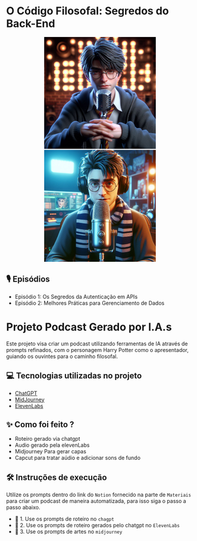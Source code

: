 
# O Código Filosofal: Segredos do Back-End

<p align="center">
  <img src="./assets/harry3.jpeg" width="300" />
  <img src="./assets/Harry.jpeg" width="300" />
</p>

## 🎙️ Episódios
- Episódio 1: Os Segredos da Autenticação em APIs
- Episódio 2: Melhores Práticas para Gerenciamento de Dados


# Projeto Podcast Gerado por I.A.s

Este projeto visa criar um podcast utilizando ferramentas de IA através de prompts refinados, com o personagem Harry Potter como o apresentador, guiando os ouvintes para o caminho filosofal.

## 💻 Tecnologias utilizadas no projeto

- [ChatGPT](https://chat.openai.com/) 
- [MidJourney](https://www.midjourney.com/app/)
- [ElevenLabs](https://beta.elevenlabs.io/)

## ✨ Como foi feito ?

- Roteiro gerado via chatgpt
- Audio gerado pela elevenLabs
- Midjourney Para gerar capas
- Capcut para tratar aúdio e adicionar sons de fundo

## 🛠️ Instruções de execução

Utilize os prompts dentro do link do `Notion` fornecido na parte de `Materiais` para criar um podcast de maneira automatizada, para isso siga o passo a passo abaixo.

- 🤖 1. Use os prompts de roteiro no `chagpt`
- 🤖 2. Use os prompts de roteiro gerados pelo chatgpt no  `ElevenLabs`
- 🤖 3. Use os prompts de artes no `midjourney`


